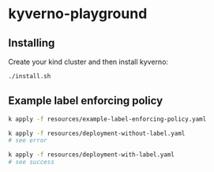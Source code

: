 # kyverno-playground

## Installing
Create your kind cluster and then install kyverno:
```bash
./install.sh
```

## Example label enforcing policy

```bash
k apply -f resources/example-label-enforcing-policy.yaml

k apply -f resources/deployment-without-label.yaml
# see error

k apply -f resources/deployment-with-label.yaml
# see success
```
